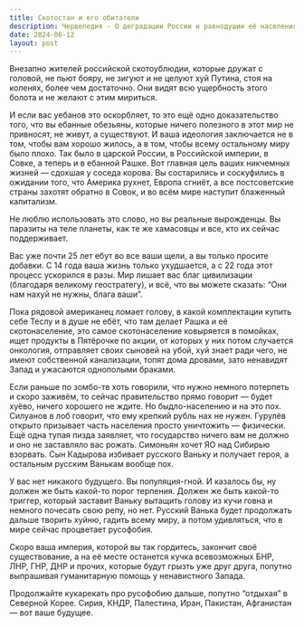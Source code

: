 ```yaml
---
title: Скотостан и его обитатели
description: Червепедия - О деградации России и равнодушии её населения.
date: 2024-06-12
layout: post
---
```


<p>Внезапно жителей российской скотоублюдии, которые дружат с головой, не пьют бояру, не зигуют и не целуют хуй Путина, стоя на коленях, более чем достаточно. Они видят всю ущербность этого болота и не желают с этим мириться.</p>

<p>И если вас уебанов это оскорбляет, то это ещё одно доказательство того, что вы ебанные обезьяны, которые ничего полезного в этот мир не привносят, не живут, а существуют. И ваша идеология заключается не в том, чтобы вам хорошо жилось, а в том, чтобы всему остальному миру было плохо. Так было в царской России, в Российской империи, в Совке, а теперь и в ебанной Рашке. Вот главная цель ваших никчемных жизней — сдохшая у соседа корова. Вы состарились и соскуфились в ожидании того, что Америка рухнет, Европа сгниёт, а все постсоветские страны захотят обратно в Совок, и во всём мире наступит блаженный капитализм.</p>

<p>Не люблю использовать это слово, но вы реальные вырожденцы. Вы паразиты на теле планеты, как те же хамасовцы и все, кто их сейчас поддерживает.</p>

<p>Вас уже почти 25 лет ебут во все ваши щели, а вы только просите добавки. С 14 года ваша жизнь только ухудшается, а с 22 года этот процесс ускорился в разы. Мир лишает вас благ цивилизации (благодаря великому геостратегу), и всё, что вы можете сказать: “Они нам нахуй не нужны, блага ваши”.</p>

<p>Пока рядовой американец ломает голову, в какой комплектации купить себе Теслу и в душе не ебёт, что там делает Рашка и её скотонаселение, это самое скотонаселение ковыряется в помойках, ищет продукты в Пятёрочке по акции, от которых у них потом случается онкология, отправляет своих сыновей на убой, хуй знает ради чего, не имеют собственной канализации, топят дома дровами, зато ненавидят Запад и ужасаются однополыми браками.</p>

<p>Если раньше по зомбо-тв хоть говорили, что нужно немного потерпеть и скоро заживём, то сейчас правительство прямо говорит — будет хуёво, ничего хорошего не ждите. Но быдло-населению и на это пох. Силуанов в лоб говорит, что ему крепкий рубль нах не нужен. Гурулёв открыто призывает часть населения просто уничтожить — физически. Ещё одна тупая пизда заявляет, что государство ничего вам не должно и оно не заставляло вас рожать. Симоньян хочет ЯО над Сибирью взорвать. Сын Кадырова избивает русского Ваньку и получает героя, а остальным русским Ванькам вообще пох.</p>

<p>У вас нет никакого будущего. Вы популяция-гной. И казалось бы, ну должен же быть какой-то порог терпения. Должен же быть какой-то триггер, который заставит Ваньку вытащить голову из кучи говна и немного почесать свою репу, но нет. Русский Ванька будет продолжать дальше творить хуйню, гадить всему миру, а потом удивляться, что в мире сейчас процветает русофобия.</p>

<p>Скоро ваша империя, которой вы так гордитесь, закончит своё существование, а на её месте останется кучка всевозможных БНР, ЛНР, ГНР, ДНР и прочих, которые будут грызть уже друг друга, попутно выпрашивая гуманитарную помощь у ненавистного Запада.</p>

<p>Продолжайте кукарекать про русофобию дальше, попутно “отдыхая” в Северной Корее. Сирия, КНДР, Палестина, Иран, Пакистан, Афганистан — вот ваше будущее.</p>